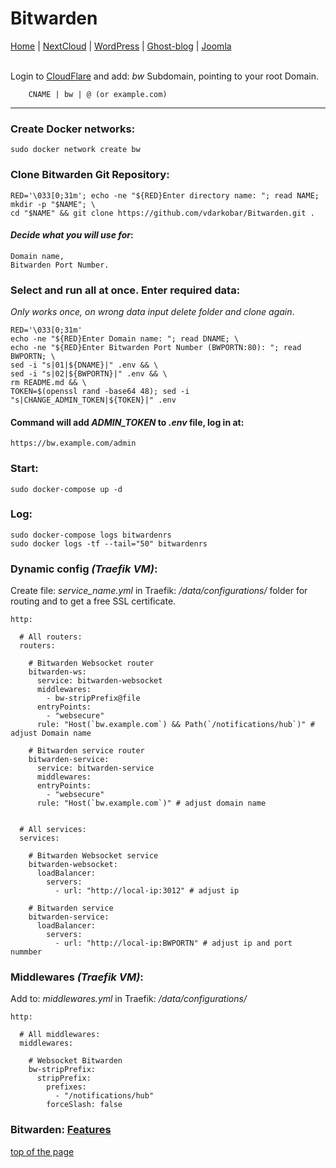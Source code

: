 # Bitwarden
  
<p align="left">
  <a href="https://github.com/vdarkobar/Home_Cloud#small-home-cloud">Home</a> |
  <a href="https://github.com/vdarkobar/NextCloud#nextcloud">NextCloud</a> |
  <a href="https://github.com/vdarkobar/WordPress#wordpress">WordPress</a> |
  <a href="https://github.com/vdarkobar/Ghost-blog#ghost-blog">Ghost-blog</a> |
  <a href="https://github.com/vdarkobar/Portainer">Joomla</a>  
  <br><br>
</p>  
  
Login to <a href="https://dash.cloudflare.com/">CloudFlare</a>  and add: *bw* Subdomain, pointing to your root Domain.
```
    CNAME | bw | @ (or example.com)
```

---

### Create Docker networks:
```
sudo docker network create bw
```
### Clone Bitwarden Git Repository:
```
RED='\033[0;31m'; echo -ne "${RED}Enter directory name: "; read NAME; mkdir -p "$NAME"; \
cd "$NAME" && git clone https://github.com/vdarkobar/Bitwarden.git .
```
  
#### *Decide what you will use for*:
```
Domain name,
Bitwarden Port Number.
```

### Select and run all at once. Enter required data:
*Only works once, on wrong data input delete folder and clone again*.
```
RED='\033[0;31m'
echo -ne "${RED}Enter Domain name: "; read DNAME; \
echo -ne "${RED}Enter Bitwarden Port Number (BWPORTN:80): "; read BWPORTN; \
sed -i "s|01|${DNAME}|" .env && \
sed -i "s|02|${BWPORTN}|" .env && \
rm README.md && \
TOKEN=$(openssl rand -base64 48); sed -i "s|CHANGE_ADMIN_TOKEN|${TOKEN}|" .env
```
  
#### Command will add *ADMIN_TOKEN* to *.env* file, log in at:
```
https://bw.example.com/admin
```
  
### Start:
```
sudo docker-compose up -d
```
### Log:
```
sudo docker-compose logs bitwardenrs
sudo docker logs -tf --tail="50" bitwardenrs
```
  
### Dynamic config *(Traefik VM)*:
Create file: *service_name.yml* in Traefik: */data/configurations/* folder for routing and to get a free SSL certificate.
```
http:

  # All routers:
  routers:
  
    # Bitwarden Websocket router
    bitwarden-ws:
      service: bitwarden-websocket
      middlewares:
        - bw-stripPrefix@file
      entryPoints:
        - "websecure"
      rule: "Host(`bw.example.com`) && Path(`/notifications/hub`)" # adjust Domain name

    # Bitwarden service router
    bitwarden-service:
      service: bitwarden-service
      middlewares:
      entryPoints:
        - "websecure"
      rule: "Host(`bw.example.com`)" # adjust domain name


  # All services:
  services:
  
    # Bitwarden Websocket service
    bitwarden-websocket:
      loadBalancer:
        servers:
          - url: "http://local-ip:3012" # adjust ip

    # Bitwarden service
    bitwarden-service:
      loadBalancer:
        servers:
          - url: "http://local-ip:BWPORTN" # adjust ip and port nummber

```
### Middlewares *(Traefik VM)*:
Add to: *middlewares.yml* in Traefik: */data/configurations/*
```
http:

  # All middlewares:
  middlewares:
  
    # Websocket Bitwarden
    bw-stripPrefix:
      stripPrefix:
        prefixes:
          - "/notifications/hub"
        forceSlash: false
```
  
### Bitwarden: [Features](https://github.com/dani-garcia/bitwarden_rs/wiki)  
  
<a href="https://github.com/vdarkobar/Bitwarden#bitwarden">top of the page</a>
